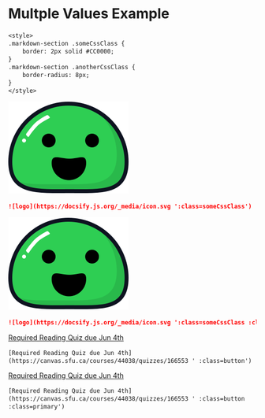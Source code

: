 <style>
.markdown-section .someCssClass {
    border: 2px solid #CC0000;
}
.markdown-section .anotherCssClass {
    border-radius: 8px;
}
</style>


# Multple Values Example

```
<style>
.markdown-section .someCssClass {
    border: 2px solid #CC0000;
}
.markdown-section .anotherCssClass {
    border-radius: 8px;
}
</style>
```

![logo](icon.svg ':class=someCssClass')

```md
![logo](https://docsify.js.org/_media/icon.svg ':class=someCssClass')
```

![logo](icon.svg ':class=someCssClass :class=anotherCssClass')

```md
![logo](https://docsify.js.org/_media/icon.svg ':class=someCssClass :class=anotherCssClass')
```

[Required Reading Quiz due Jun 4th](https://canvas.sfu.ca/courses/44038/quizzes/166553 ' :class=button :class=button')

```
[Required Reading Quiz due Jun 4th](https://canvas.sfu.ca/courses/44038/quizzes/166553 ' :class=button')
```

[Required Reading Quiz due Jun 4th](https://canvas.sfu.ca/courses/44038/quizzes/166553 ' :class=button')

```
[Required Reading Quiz due Jun 4th](https://canvas.sfu.ca/courses/44038/quizzes/166553 ' :class=button :class=primary')
```

